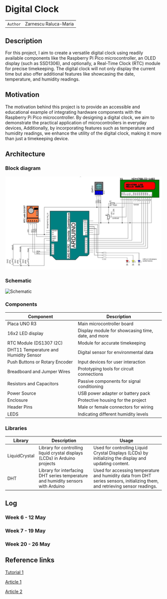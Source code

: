 # Digital Clock

| | |
|-|-|
|`Author` | Zarnescu Raluca-Maria

## Description
For this project, I aim to create a versatile digital clock using readily available components like the Raspberry Pi Pico microcontroller, an OLED display (such as SSD1306), and optionally, a Real-Time Clock (RTC) module for precise timekeeping. 
The digital clock will not only display the current time but also offer additional features like showcasing the date, temperature, and humidity readings. 
## Motivation
The motivation behind this project is to provide an accessible and educational example of integrating hardware components with the Raspberry Pi Pico microcontroller. 
By designing a digital clock, we aim to demonstrate the practical application of microcontrollers in everyday devices, 
Additionally, by incorporating features such as temperature and humidity readings, we enhance the utility of the digital clock, making it more than just a timekeeping device.
## Architecture

### Block diagram

<!-- Make sure the path to the picture is correct -->
![Block Diagram](schema.png)

### Schematic

![Schematic](schematics/kicad_schematic.png)

### Components

| Component | Description |
|---------|-------------|
| Placa UNO R3 | Main microcontroller board
| 16x2 LED display |	Display module for showcasing time, date, and more	
| RTC Module (DS1307 I2C) |	Module for accurate timekeeping	
| DHT11 Temperature and Humidity Sensor |	Digital sensor for environmental data	
| Push Buttons or Rotary Encoder |	Input devices for user interaction	
| Breadboard and Jumper Wires	| Prototyping tools for circuit connections	
| Resistors and Capacitors |	Passive components for signal conditioning	
| Power Source | USB power adapter or battery pack	
| Enclosure | Protective housing for the project	
| Header Pins	| Male or female connectors for wiring	
| LEDS | Indicating different humidity levels


### Libraries

<!-- This is just an example, fill in the table with your actual components -->

| Library | Description | Usage |
|---------|-------------|-------|
| LiquidCrystal | Library for controlling liquid crystal displays (LCDs) in Arduino projects  |  Used for controlling Liquid Crystal Displays (LCDs) by initializing the display and updating content. |
| DHT | Library for interfacing DHT series temperature and humidity sensors with Arduino | Used for accessing temperature and humidity data from DHT series sensors, initializing them, and retrieving sensor readings. |

## Log

<!-- write every week your progress here -->

### Week 6 - 12 May

### Week 7 - 19 May

### Week 20 - 26 May


## Reference links

<!-- Fill in with appropriate links and link titles -->

[Tutorial 1](https://ro.onetransistor.eu/2017/12/indice-confort-termic-dht11-arduino.html)

[Article 1]((http://nicuflorica.blogspot.com/))

[Article 2](http://arduinotehniq.blogspot.com/)

